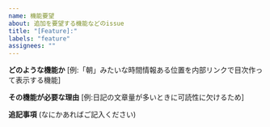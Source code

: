 ```yaml
---
name: 機能要望
about: 追加を要望する機能などのissue
title: "[Feature]:"
labels: "feature"
assignees: ""
---
```


**どのような機能か**
[例:「朝」みたいな時間情報ある位置を内部リンクで目次作って表示する機能]

**その機能が必要な理由**
[例:日記の文章量が多いときに可読性に欠けるため]

**追記事項**
(なにかあればご記入ください)
